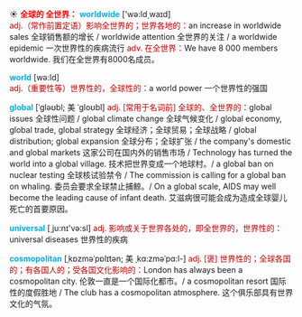 ☀ <font color="red">**全球的 全世界：**</font>
<font color="sky blue">**worldwide**</font> ['wə:ld͵waɪd]  
<font color="#c00000">adj.（常作前置定语）影响全世界的；世界各地的：</font>an increase in worldwide sales 全球销售额的增长 / worldwide attention 全世界的关注 / a worldwide epidemic 一次世界性的疾病流行 <font color="#c00000">adv. 在全世界：</font>We have 8 000 members worldwide. 我们在全世界有8000名成员。

<font color="sky blue">**world**</font> [wə:ld]  
<font color="#c00000">adj.（重要性等）世界性的，全球性的：</font>a world power 一个世界性的强国
           
<font color="sky blue">**global**</font> [ˈgləʊbl; 美 ˈgloʊbl]
<font color="#c00000">adj. [常用于名词前] 全球的、全世界的：</font>global issues 全球性问题 / global climate change 全球气候变化 / global economy, global trade, global strategy 全球经济；全球贸易；全球战略 / global distribution; global expansion 全球分布；全球扩张 / the company's domestic and global markets 这家公司在国内外的销售市场 / Technology has turned the world into a global village. 技术把世界变成一个地球村。/ a global ban on nuclear testing 全球核试验禁令 / The commission is calling for a global ban on whaling. 委员会要求全球禁止捕鲸。/ On a global scale, AIDS may well become the leading cause of infant death. 艾滋病很可能会成为造成全球婴儿死亡的首要原因。

<font color="sky blue">**universal**</font> [͵ju:nɪ'və:sl] 
<font color="#c00000">adj. 影响或关于世界各处的，即全世界的，世界性的：</font>universal diseases 世界性的疾病 

<font color="sky blue">**cosmopolitan**</font> [ˌkɒzməˈpɒlɪtən; 美 ˌkɑ:zməˈpɑ:l-]
<font color="#c00000">adj. [褒] 世界性的；全球各国的；有各国人的；受各国文化影响的：</font>London has always been a cosmopolitan city. 伦敦一直是一个国际化都市。/ a cosmopolitan resort 国际性的度假胜地 / The club has a cosmopolitan atmosphere. 这个俱乐部具有世界文化的气氛。


